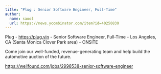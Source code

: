 ```yaml
---
title: "Plug : Senior Software Engineer, Full-Time"
author:
  name: saool
  url: https://news.ycombinator.com/item?id=40250830
---
```

Plug - <a href="https:&#x2F;&#x2F;plug.vin" rel="nofollow">https:&#x2F;&#x2F;plug.vin</a> - Senior Software Engineer, Full-Time - Los Angeles, CA (Santa Monica Clover Park area) - ONSITE

Come join our well-funded, revenue-generating team and help build the automotive auction of the future.

<a href="https:&#x2F;&#x2F;wellfound.com&#x2F;jobs&#x2F;2998538-senior-software-engineer" rel="nofollow">https:&#x2F;&#x2F;wellfound.com&#x2F;jobs&#x2F;2998538-senior-software-engineer</a>
